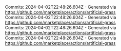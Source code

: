 Commits: 2024-04-02T22:48:26.604Z - Generated via https://github.com/marketplace/actions/artificial-grass
<br>
Commits: 2024-04-02T22:48:26.604Z - Generated via https://github.com/marketplace/actions/artificial-grass
<br>
Commits: 2024-04-02T22:48:26.604Z - Generated via https://github.com/marketplace/actions/artificial-grass
<br>
Commits: 2024-04-02T22:48:26.604Z - Generated via https://github.com/marketplace/actions/artificial-grass
<br>
